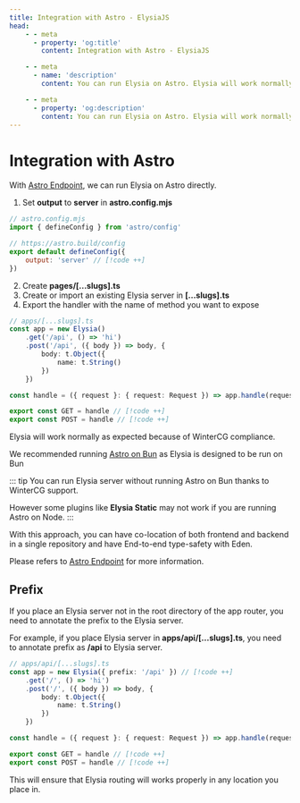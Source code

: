 ```yaml
---
title: Integration with Astro - ElysiaJS
head:
    - - meta
      - property: 'og:title'
        content: Integration with Astro - ElysiaJS

    - - meta
      - name: 'description'
        content: You can run Elysia on Astro. Elysia will work normally as expected because of WinterCG compliance.

    - - meta
      - property: 'og:description'
        content: You can run Elysia on Astro. Elysia will work normally as expected because of WinterCG compliance.
---
```


# Integration with Astro

With [Astro Endpoint](https://docs.astro.build/en/core-concepts/endpoints/), we can run Elysia on Astro directly.

1. Set **output** to **server** in **astro.config.mjs**

```javascript
// astro.config.mjs
import { defineConfig } from 'astro/config'

// https://astro.build/config
export default defineConfig({
    output: 'server' // [!code ++]
})
```

2. Create **pages/[...slugs].ts**
3. Create or import an existing Elysia server in **[...slugs].ts**
4. Export the handler with the name of method you want to expose

```typescript
// apps/[...slugs].ts
const app = new Elysia()
    .get('/api', () => 'hi')
    .post('/api', ({ body }) => body, {
        body: t.Object({
            name: t.String()
        })
    })

const handle = ({ request }: { request: Request }) => app.handle(request) // [!code ++]

export const GET = handle // [!code ++]
export const POST = handle // [!code ++]
```

Elysia will work normally as expected because of WinterCG compliance.

We recommended running [Astro on Bun](https://docs.astro.build/en/recipes/bun) as Elysia is designed to be run on Bun

::: tip
You can run Elysia server without running Astro on Bun thanks to WinterCG support.

However some plugins like **Elysia Static** may not work if you are running Astro on Node.
:::

With this approach, you can have co-location of both frontend and backend in a single repository and have End-to-end type-safety with Eden.

Please refers to [Astro Endpoint](https://docs.astro.build/en/core-concepts/endpoints/) for more information.

## Prefix

If you place an Elysia server not in the root directory of the app router, you need to annotate the prefix to the Elysia server.

For example, if you place Elysia server in **apps/api/[...slugs].ts**, you need to annotate prefix as **/api** to Elysia server.

```typescript
// apps/api/[...slugs].ts
const app = new Elysia({ prefix: '/api' }) // [!code ++]
    .get('/', () => 'hi')
    .post('/', ({ body }) => body, {
        body: t.Object({
            name: t.String()
        })
    })

const handle = ({ request }: { request: Request }) => app.handle(request) // [!code ++]

export const GET = handle // [!code ++]
export const POST = handle // [!code ++]
```

This will ensure that Elysia routing will works properly in any location you place in.
